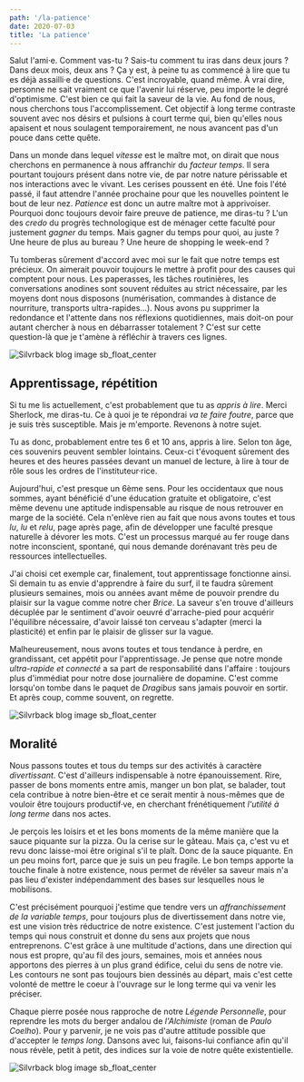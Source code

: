 ```yaml
---
path: '/la-patience'
date: 2020-07-03
title: 'La patience'
---
```


Salut l'ami·e. Comment vas-tu ? Sais-tu comment tu iras dans deux jours ? Dans deux mois, deux ans ? Ça y est, à peine tu as commencé à lire que tu es déjà assailli·e de questions. C'est incroyable, quand même. À vrai dire, personne ne sait vraiment ce que l'avenir lui réserve, peu importe le degré d'optimisme. C'est bien ce qui fait la saveur de la vie. Au fond de nous, nous cherchons tous l'accomplissement. Cet objectif à long terme contraste souvent avec nos désirs et pulsions à court terme qui, bien qu'elles nous apaisent et nous soulagent temporairement, ne nous avancent pas d'un pouce dans cette quête.

Dans un monde dans lequel  *vitesse* est le maître mot, on dirait que nous cherchons en permanence à nous affranchir du *facteur temps*. Il sera pourtant toujours présent dans notre vie, de par notre nature périssable et nos interactions avec le vivant. Les cerises poussent en été. Une fois l'été passé, il faut attendre l'année prochaine pour que les nouvelles pointent le bout de leur nez. *Patience* est donc un autre maître mot à apprivoiser. Pourquoi donc toujours devoir faire preuve de patience, me diras-tu ? L'un des *credo* du progrès technologique est de ménager cette faculté pour justement *gagner* du temps. Mais gagner du temps pour quoi, au juste ? Une heure de plus au bureau ? Une heure de shopping le week-end ?

Tu tomberas sûrement d'accord avec moi sur le fait que notre temps est précieux. On aimerait pouvoir toujours le mettre à profit pour des causes qui comptent pour nous. Les paperasses, les tâches routinières, les conversations anodines sont souvent réduites au strict nécessaire, par les moyens dont nous disposons (numérisation, commandes à distance de nourriture, transports ultra-rapides...). Nous avons pu supprimer la redondance et l'attente dans nos réflexions quotidiennes, mais doit-on pour autant chercher à nous en débarrasser totalement ? C'est sur cette question-là que je t'amène à réfléchir à travers ces lignes.

![Silvrback blog image sb_float_center](https://silvrback.s3.amazonaws.com/uploads/9203cd3b-59be-45df-a937-731b110d89fc/IMG_20200517_195109.jpg)

## Apprentissage, répétition

Si tu me lis actuellement, c'est probablement que tu as *appris à lire*. Merci Sherlock, me diras-tu. Ce à quoi je te répondrai *va te faire foutre*, parce que je suis très susceptible. Mais je m'emporte. Revenons à notre sujet.

Tu as donc, probablement entre tes 6 et 10 ans, appris à lire. Selon ton âge, ces souvenirs peuvent sembler lointains. Ceux-ci t'évoquent sûrement des heures et des heures passées devant un manuel de lecture, à lire à tour de rôle sous les ordres de l'instituteur·rice.

Aujourd'hui, c'est presque un 6ème sens. Pour les occidentaux que nous sommes, ayant bénéficié d'une éducation gratuite et obligatoire, c'est même devenu une aptitude indispensable au risque de nous retrouver en marge de la société. Cela n'enlève rien au fait que nous avons toutes et tous *lu*, *lu* et *relu*, page après page, afin de développer une faculté presque naturelle à dévorer les mots. C'est un processus marqué au fer rouge dans notre inconscient, spontané, qui nous demande dorénavant très peu de ressources intellectuelles.

J'ai choisi cet exemple car, finalement, tout apprentissage fonctionne ainsi. Si demain tu as envie d'apprendre à faire du surf, il te faudra sûrement plusieurs semaines, mois ou années avant même de pouvoir prendre du plaisir sur la vague comme notre cher *Brice*. La saveur s'en trouve d'ailleurs décuplée par le sentiment d'avoir oeuvré d'arrache-pied pour acquérir l'équilibre nécessaire, d'avoir laissé ton cerveau s'adapter (merci la plasticité) et enfin par le plaisir de glisser sur la vague.

Malheureusement, nous avons toutes et tous tendance à perdre, en grandissant, cet appétit pour l'apprentissage. Je pense que notre monde *ultra-rapide et connecté* a sa part de responsabilité dans l'affaire : toujours plus d'immédiat pour notre dose journalière de dopamine. C'est comme lorsqu'on tombe dans le paquet de *Dragibus* sans jamais pouvoir en sortir. Et après coup, comme souvent, on regrette.

![Silvrback blog image sb_float_center](https://silvrback.s3.amazonaws.com/uploads/9fc3365e-29b8-4469-944d-8a056fbe96ee/IMG_20200617_112817.jpg)

## Moralité

Nous passons toutes et tous du temps sur des activités à caractère *divertissant*. C'est d'ailleurs indispensable à notre épanouissement. Rire, passer de bons moments entre amis, manger un bon plat, se balader, tout cela contribue à notre bien-être et ce serait mentir à nous-mêmes que de vouloir être toujours productif·ve, en cherchant frénétiquement *l'utilité à long terme* dans nos actes.

Je perçois les loisirs et et les bons moments de la même manière que la sauce piquante sur la pizza. Ou la cerise sur le gâteau. Mais ça, c'est vu et revu donc laisse-moi être original s'il te plaît. Donc de la sauce piquante. En un peu moins fort, parce que je suis un peu fragile. Le bon temps apporte la touche finale à notre existence, nous permet de révéler sa saveur mais n'a pas lieu d'exister indépendamment des bases sur lesquelles nous le mobilisons.

C'est précisément pourquoi j'estime que tendre vers un *affranchissement de la variable temps*, pour toujours plus de divertissement dans notre vie, est une vision très réductrice de notre existence. C'est justement l'action du temps qui nous construit et donne du sens aux projets que nous entreprenons. C'est grâce à une multitude d'actions, dans une direction qui nous est propre, qu'au fil des jours, semaines, mois et années nous apportons des pierres à un plus grand édifice, celui du sens de notre vie. Les contours ne sont pas toujours bien dessinés au départ, mais c'est cette volonté de mettre le coeur à l'ouvrage sur le long terme qui va venir les préciser.

Chaque pierre posée nous rapproche de notre *Légende Personnelle*, pour reprendre les mots du berger andalou de *l'Alchimiste* (roman de *Paulo Coelho*). Pour y parvenir, je ne vois pas d'autre attitude possible que d'accepter le *temps long*. Dansons avec lui, faisons-lui confiance afin qu'il nous révèle, petit à petit, des indices sur la voie de notre quête existentielle.

![Silvrback blog image sb_float_center](https://silvrback.s3.amazonaws.com/uploads/b9dfd046-765b-4a1d-8a73-76d14fd2073a/IMG_20200620_113452_Bokeh.jpg)